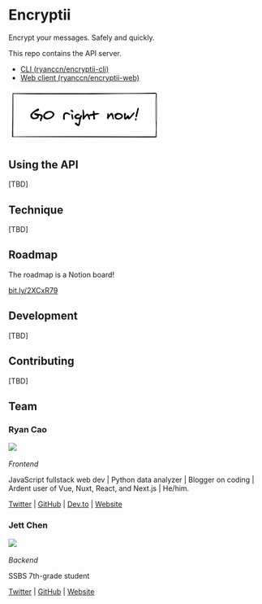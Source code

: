 # Encryptii

Encrypt your messages. Safely and quickly.

This repo contains the API server.

- [CLI (ryanccn/encryptii-cli)](https://github.com/ryanccn/encryptii-cli)
- [Web client (ryanccn/encryptii-web)](https://github.com/ryanccn/encryptii-web)

<a href="https://encryptii.now.sh"><img src=".github/go.png" width="300"></a>

## Using the API

[TBD]

## Technique

[TBD]

## Roadmap

The roadmap is a Notion board!

[bit.ly/2XCxR79](https://bit.ly/2XCxR79)

## Development

[TBD]

## Contributing

[TBD]

## Team

### Ryan Cao

<img src="https://avatars2.githubusercontent.com/u/47623453?v=4" width="50">

_Frontend_

JavaScript fullstack web dev | Python data analyzer | Blogger on coding | Ardent user of Vue, Nuxt, React, and Next.js | He/him.

[Twitter](https://twitter.com/RyanCaoDev) | [GitHub](https://github.com/ryanccn) | [Dev.to](https://dev.to/ryanccn) | [Website](https://ryanccn.now.sh)

### Jett Chen

<img src="https://avatars1.githubusercontent.com/u/45888395?v=4" width="50">

_Backend_

SSBS 7th-grade student

[Twitter](https://twitter.com/Jettchen5) | [GitHub](https://github.com/JettChenT) | [Website](https://linktr.ee/JettChenT)
